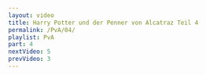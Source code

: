 ```yaml
---
layout: video
title: Harry Potter und der Penner von Alcatraz Teil 4
permalink: /PvA/04/
playlist: PvA
part: 4
nextVideo: 5
prevVideo: 3
---
```

